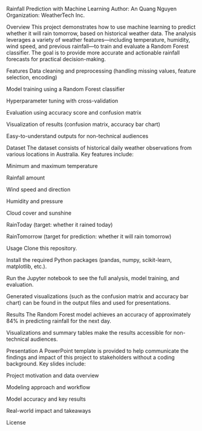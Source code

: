 Rainfall Prediction with Machine Learning
Author: An Quang Nguyen
Organization: WeatherTech Inc.

Overview
This project demonstrates how to use machine learning to predict whether it will rain tomorrow, based on historical weather data. The analysis leverages a variety of weather features—including temperature, humidity, wind speed, and previous rainfall—to train and evaluate a Random Forest classifier. The goal is to provide more accurate and actionable rainfall forecasts for practical decision-making.

Features
Data cleaning and preprocessing (handling missing values, feature selection, encoding)

Model training using a Random Forest classifier

Hyperparameter tuning with cross-validation

Evaluation using accuracy score and confusion matrix

Visualization of results (confusion matrix, accuracy bar chart)

Easy-to-understand outputs for non-technical audiences

Dataset
The dataset consists of historical daily weather observations from various locations in Australia. Key features include:

Minimum and maximum temperature

Rainfall amount

Wind speed and direction

Humidity and pressure

Cloud cover and sunshine

RainToday (target: whether it rained today)

RainTomorrow (target for prediction: whether it will rain tomorrow)

Usage
Clone this repository.

Install the required Python packages (pandas, numpy, scikit-learn, matplotlib, etc.).

Run the Jupyter notebook to see the full analysis, model training, and evaluation.

Generated visualizations (such as the confusion matrix and accuracy bar chart) can be found in the output files and used for presentations.

Results
The Random Forest model achieves an accuracy of approximately 84% in predicting rainfall for the next day.

Visualizations and summary tables make the results accessible for non-technical audiences.

Presentation
A PowerPoint template is provided to help communicate the findings and impact of this project to stakeholders without a coding background. Key slides include:

Project motivation and data overview

Modeling approach and workflow

Model accuracy and key results

Real-world impact and takeaways

License
